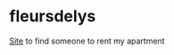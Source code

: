 fleursdelys
===========

[Site](http://alienlebarge.github.io/fleursdelys/) to find someone to rent my apartment
